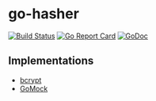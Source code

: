 # go-hasher

[![Build Status](https://travis-ci.org/Nivl/go-hasher.svg)](https://travis-ci.org/Nivl/go-hasher)
[![Go Report Card](https://goreportcard.com/badge/github.com/nivl/go-hasher)](https://goreportcard.com/report/github.com/nivl/go-hasher)
[![GoDoc](https://godoc.org/github.com/Nivl/go-hasher?status.svg)](https://godoc.org/github.com/Nivl/go-hasher)

## Implementations

* [bcrypt](https://godoc.org/github.com/Nivl/go-hasher/implementations/bcrypt)
* [GoMock](https://godoc.org/github.com/Nivl/go-hasher/implementations/mockhasher)